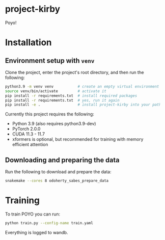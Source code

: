# project-kirby
Poyo!

# Installation
## Environment setup with `venv`
Clone the project, enter the project's root directory, and then run the following:
```bash
python3.9 -m venv venv           # create an empty virtual environment
source venv/bin/activate         # activate it
pip install -r requirements.txt  # install required packages
pip install -r requirements.txt  # yes, run it again
pip install -e .                 # install project-kirby into your path
```

Currently this project requires the following:
- Python 3.9 (also requires python3.9-dev)
- PyTorch 2.0.0
- CUDA 11.3 - 11.7 
- xformers is optional, but recommended for training with memory efficient attention


## Downloading and preparing the data
Run the following to download and prepare the data:
```bash
snakemake --cores 8 odoherty_sabes_prepare_data
```

# Training
To train POYO you can run:
```bash
python train.py --config-name train.yaml
```
Everything is logged to wandb.
